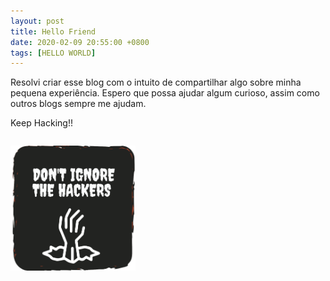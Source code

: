 ```yaml
---
layout: post
title: Hello Friend
date: 2020-02-09 20:55:00 +0800
tags: [HELLO WORLD]
---
```


Resolvi criar esse blog com o intuito de compartilhar algo sobre minha pequena experiência.
Espero que possa ajudar algum curioso, assim como outros blogs sempre me ajudam. 

Keep Hacking!!

<div class="box">
	<p><img src="https://raw.githubusercontent.com/tuxtrack/tuxtrack.github.io/master/assets/img/sample/dh.png" width="200" height="200"/></p> 
</div>
<style>
div.box {
	width: 250px;
	display: inline-block;
}
</style>